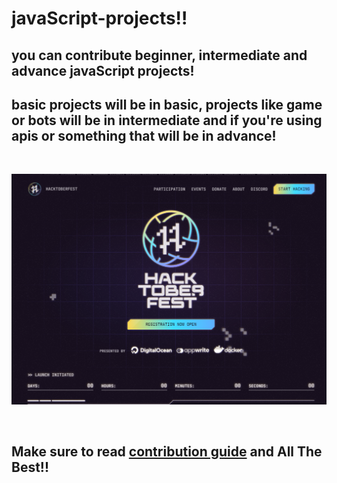 # javaScript-projects!!

## you can contribute beginner, intermediate and advance javaScript projects!

## basic projects will be in basic, projects like game or bots will be in intermediate and if you're using apis or something that will be in advance!

<br>

![hacktoberfest image](./hacktoberfest.png)

<br>

## Make sure to read [contribution guide](./CONTRIBUTING.md) and All The Best!!

